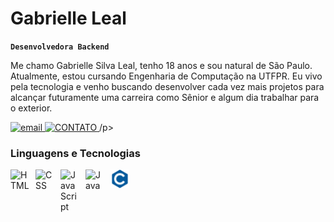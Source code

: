 # Gabrielle Leal

**`Desenvolvedora Backend`**

Me chamo Gabrielle Silva Leal, tenho 18 anos e sou natural de São Paulo. Atualmente, estou cursando Engenharia de Computação na UTFPR. Eu vivo pela tecnologia e venho buscando desenvolver cada vez mais projetos para alcançar futuramente uma carreira como Sênior e algum dia trabalhar para o exterior.

<p align="left">
    <a href="malito: leal.gabriellesilva@gmail.com">
        <img 
            alt="email" 
            title="email" 
            src="https://custom-icon-badges.demolab.com/badge/Mail-E61B23.svg?logo=mail"
        />
    </a>  
     <a href="https://wa.me/qr/VYDXZR4SFK7RE1">
        <img 
            alt="CONTATO" 
            title="Contato" 
            src="https://custom-icon-badges.demolab.com/badge/contato-008000.svg?logo=phone"
        />
    </a>  
    /p>

### Linguagens e Tecnologias

<img 
    align="left" 
    alt="HTML"
    title="HTML" 
    width="30px" 
    style="padding-right: 10px;" 
    src="https://cdn.jsdelivr.net/gh/devicons/devicon@latest/icons/html5/html5-original.svg" 
/>
<img 
    align="left" 
    alt="CSS" 
    title="CSS"
    width="30px" 
    style="padding-right: 10px;" 
    src="https://cdn.jsdelivr.net/gh/devicons/devicon@latest/icons/css3/css3-original.svg" 
/>
<img 
    align="left" 
    alt="JavaScript" 
    title="JavaScript"
    width="30px" 
    style="padding-right: 10px;" 
    src="https://cdn.jsdelivr.net/gh/devicons/devicon@latest/icons/javascript/javascript-original.svg" 
/>


<img 
    align="left" 
    alt="Java" 
    title="Java"
    width="30px" 
    style="padding-right: 10px;" 
     src="https://cdn.jsdelivr.net/gh/devicons/devicon@latest/icons/java/java-original.svg" 
/> 
<img 
    align="left" 
    alt="C" 
    title="C"
    width="30px" 
    style="padding-right: 10px;" 
     src="https://raw.githubusercontent.com/devicons/devicon/d98a72cb9a6d8e543ddbddc32bac231572349e96/icons/c/c-plain.svg" 
/> 

<br/>
<br/>
